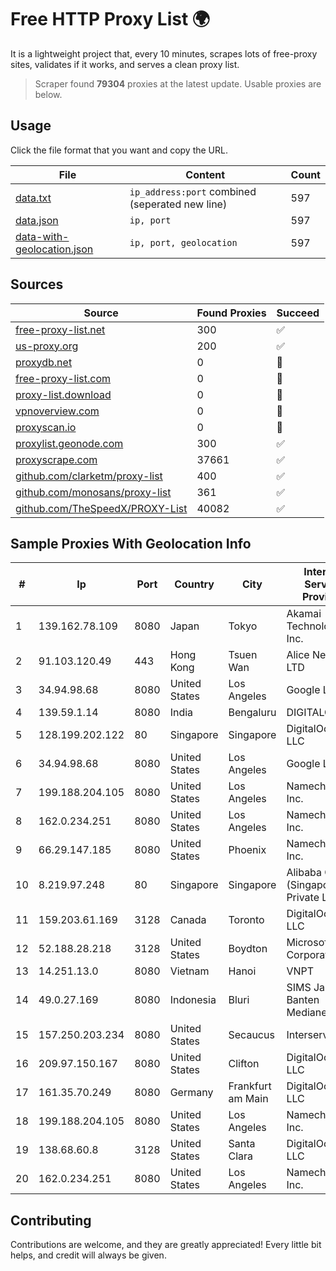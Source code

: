 
# Free HTTP Proxy List 🌍

It is a lightweight project that, every 10 minutes, scrapes lots of free-proxy sites, validates if it works, and serves a clean proxy list.


> Scraper found **79304** proxies at the latest update. Usable proxies are below.

## Usage

Click the file format that you want and copy the URL.


|File|Content|Count|
|----|-------|-----|
|[data.txt](https://raw.githubusercontent.com/themiralay/Proxy-List-World/master/data.txt)|`ip_address:port` combined (seperated new line)|597|
|[data.json](https://raw.githubusercontent.com/themiralay/Proxy-List-World/master/data.json)|`ip, port`|597|
|[data-with-geolocation.json](https://raw.githubusercontent.com/themiralay/Proxy-List-World/master/data-with-geolocation.json)|`ip, port, geolocation`|597|

## Sources

|Source|Found Proxies|Succeed|
|------|-------------|-------|
|[free-proxy-list.net](https://free-proxy-list.net)|300|✅|
|[us-proxy.org](https://www.us-proxy.org)|200|✅|
|[proxydb.net](http://proxydb.net)|0|🚫|
|[free-proxy-list.com](https://free-proxy-list.com/?page=&port=&type%5B%5D=http&type%5B%5D=https&up_time=0&search=Search)|0|🚫|
|[proxy-list.download](https://www.proxy-list.download/HTTP)|0|🚫|
|[vpnoverview.com](https://vpnoverview.com/privacy/anonymous-browsing/free-proxy-servers)|0|🚫|
|[proxyscan.io](https://www.proxyscan.io)|0|🚫|
|[proxylist.geonode.com](https://proxylist.geonode.com/api/proxy-list?limit=300&page=1&sort_by=lastChecked&sort_type=desc&protocols=http,https)|300|✅|
|[proxyscrape.com](https://api.proxyscrape.com/v2/?request=displayproxies&protocol=http&timeout=10000&country=all&ssl=all&anonymity=all)|37661|✅|
|[github.com/clarketm/proxy-list](https://raw.githubusercontent.com/clarketm/proxy-list/master/proxy-list-raw.txt)|400|✅|
|[github.com/monosans/proxy-list](https://raw.githubusercontent.com/monosans/proxy-list/main/proxies/http.txt)|361|✅|
|[github.com/TheSpeedX/PROXY-List](https://raw.githubusercontent.com/TheSpeedX/PROXY-List/master/http.txt)|40082|✅|


## Sample Proxies With Geolocation Info

|#|Ip|Port|Country|City|Internet Service Provider|
|-|--|----|-------|----|-------------------------|
|1|139.162.78.109|8080|Japan|Tokyo|Akamai Technologies, Inc.|
|2|91.103.120.49|443|Hong Kong|Tsuen Wan|Alice Networks LTD|
|3|34.94.98.68|8080|United States|Los Angeles|Google LLC|
|4|139.59.1.14|8080|India|Bengaluru|DIGITALOCEAN|
|5|128.199.202.122|80|Singapore|Singapore|DigitalOcean, LLC|
|6|34.94.98.68|8080|United States|Los Angeles|Google LLC|
|7|199.188.204.105|8080|United States|Los Angeles|Namecheap, Inc.|
|8|162.0.234.251|8080|United States|Los Angeles|Namecheap, Inc.|
|9|66.29.147.185|8080|United States|Phoenix|Namecheap, Inc.|
|10|8.219.97.248|80|Singapore|Singapore|Alibaba Cloud (Singapore) Private Limited|
|11|159.203.61.169|3128|Canada|Toronto|DigitalOcean, LLC|
|12|52.188.28.218|3128|United States|Boydton|Microsoft Corporation|
|13|14.251.13.0|8080|Vietnam|Hanoi|VNPT|
|14|49.0.27.169|8080|Indonesia|Bluri|SIMS Jabar Banten Medianet|
|15|157.250.203.234|8080|United States|Secaucus|Interserver, Inc|
|16|209.97.150.167|8080|United States|Clifton|DigitalOcean, LLC|
|17|161.35.70.249|8080|Germany|Frankfurt am Main|DigitalOcean, LLC|
|18|199.188.204.105|8080|United States|Los Angeles|Namecheap, Inc.|
|19|138.68.60.8|3128|United States|Santa Clara|DigitalOcean, LLC|
|20|162.0.234.251|8080|United States|Los Angeles|Namecheap, Inc.|



## Contributing

Contributions are welcome, and they are greatly appreciated! Every
little bit helps, and credit will always be given.

